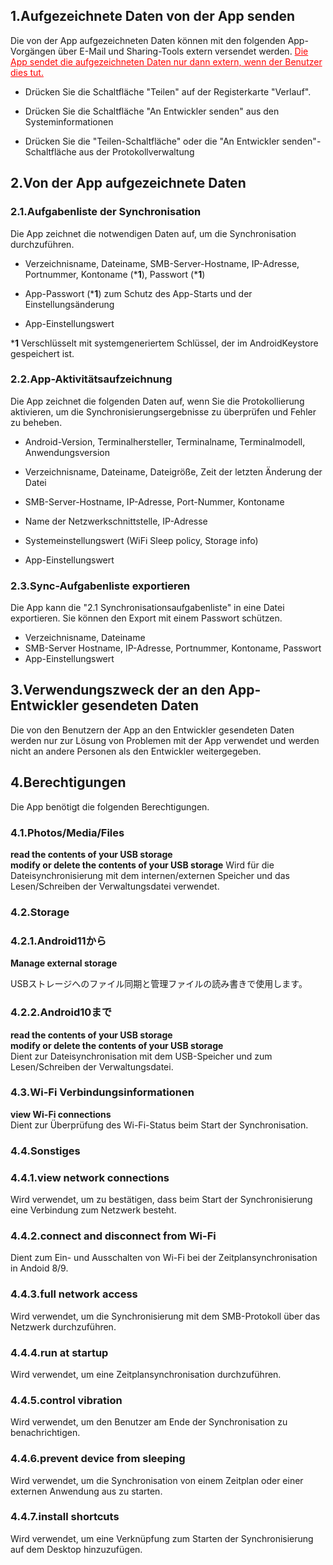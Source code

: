 ## 1.Aufgezeichnete Daten von der App senden

Die von der App aufgezeichneten Daten können mit den folgenden App-Vorgängen über E-Mail und Sharing-Tools extern versendet werden. <span style="color: red;"><u>Die App sendet die aufgezeichneten Daten nur dann extern, wenn der Benutzer dies tut.</u></span>

- Drücken Sie die Schaltfläche "Teilen" auf der Registerkarte "Verlauf".

- Drücken Sie die Schaltfläche "An Entwickler senden" aus den Systeminformationen

- Drücken Sie die "Teilen-Schaltfläche" oder die "An Entwickler senden"-Schaltfläche aus der Protokollverwaltung

## 2.Von der App aufgezeichnete Daten

### 2.1.Aufgabenliste der Synchronisation

Die App zeichnet die notwendigen Daten auf, um die Synchronisation durchzuführen.

- Verzeichnisname, Dateiname, SMB-Server-Hostname, IP-Adresse, Portnummer, Kontoname (***1**), Passwort (***1**)

- App-Passwort (***1**) zum Schutz des App-Starts und der Einstellungsänderung

- App-Einstellungswert

***1** Verschlüsselt mit systemgeneriertem Schlüssel, der im AndroidKeystore gespeichert ist.

 

### 2.2.App-Aktivitätsaufzeichnung

Die App zeichnet die folgenden Daten auf, wenn Sie die Protokollierung aktivieren, um die Synchronisierungsergebnisse zu überprüfen und Fehler zu beheben.

- Android-Version, Terminalhersteller, Terminalname, Terminalmodell, Anwendungsversion

- Verzeichnisname, Dateiname, Dateigröße, Zeit der letzten Änderung der Datei

- SMB-Server-Hostname, IP-Adresse, Port-Nummer, Kontoname

- Name der Netzwerkschnittstelle, IP-Adresse

- Systemeinstellungswert (WiFi Sleep policy, Storage info)

- App-Einstellungswert

### 2.3.Sync-Aufgabenliste exportieren

Die App kann die "2.1 Synchronisationsaufgabenliste" in eine Datei exportieren. Sie können den Export mit einem Passwort schützen.

- Verzeichnisname, Dateiname
- SMB-Server Hostname, IP-Adresse, Portnummer, Kontoname, Passwort
- App-Einstellungswert 

## 3.Verwendungszweck der an den App-Entwickler gesendeten Daten

Die von den Benutzern der App an den Entwickler gesendeten Daten werden nur zur Lösung von Problemen mit der App verwendet und werden nicht an andere Personen als den Entwickler weitergegeben.

## 4.Berechtigungen

Die App benötigt die folgenden Berechtigungen.

### 4.1.Photos/Media/Files

**read the contents of your USB storage  
modify or delete the contents of your USB storage** 
Wird für die Dateisynchronisierung mit dem internen/externen Speicher und das Lesen/Schreiben der Verwaltungsdatei verwendet.


### 4.2.Storage

### 4.2.1.Android11から
**Manage external storage**  

USBストレージへのファイル同期と管理ファイルの読み書きで使用します。

### 4.2.2.Android10まで

**read the contents of your USB storage  
modify or delete the contents of your USB storage**   
Dient zur Dateisynchronisation mit dem USB-Speicher und zum Lesen/Schreiben der Verwaltungsdatei.

### 4.3.Wi-Fi Verbindungsinformationen

**view Wi-Fi connections**  
Dient zur Überprüfung des Wi-Fi-Status beim Start der Synchronisation.

### 4.4.Sonstiges

### 4.4.1.view network connections

Wird verwendet, um zu bestätigen, dass beim Start der Synchronisierung eine Verbindung zum Netzwerk besteht.

### 4.4.2.connect and disconnect from Wi-Fi

Dient zum Ein- und Ausschalten von Wi-Fi bei der Zeitplansynchronisation in Andoid 8/9.

### 4.4.3.full network access

Wird verwendet, um die Synchronisierung mit dem SMB-Protokoll über das Netzwerk durchzuführen.

### 4.4.4.run at startup

Wird verwendet, um eine Zeitplansynchronisation durchzuführen.

### 4.4.5.control vibration

Wird verwendet, um den Benutzer am Ende der Synchronisation zu benachrichtigen.

### 4.4.6.prevent device from sleeping

Wird verwendet, um die Synchronisation von einem Zeitplan oder einer externen Anwendung aus zu starten.

### 4.4.7.install shortcuts

Wird verwendet, um eine Verknüpfung zum Starten der Synchronisierung auf dem Desktop hinzuzufügen.

 

 